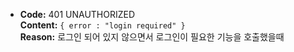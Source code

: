 


  * **Code:** 401 UNAUTHORIZED <br />
    **Content:** `{ error : "login required" }` <br>
    **Reason:** 로그인 되어 있지 않으면서 로그인이 필요한 기능을 호출했을때
